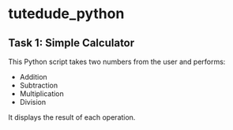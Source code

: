 # tutedude_python

## Task 1: Simple Calculator

This Python script takes two numbers from the user and performs:
- Addition
- Subtraction
- Multiplication
- Division

It displays the result of each operation.
